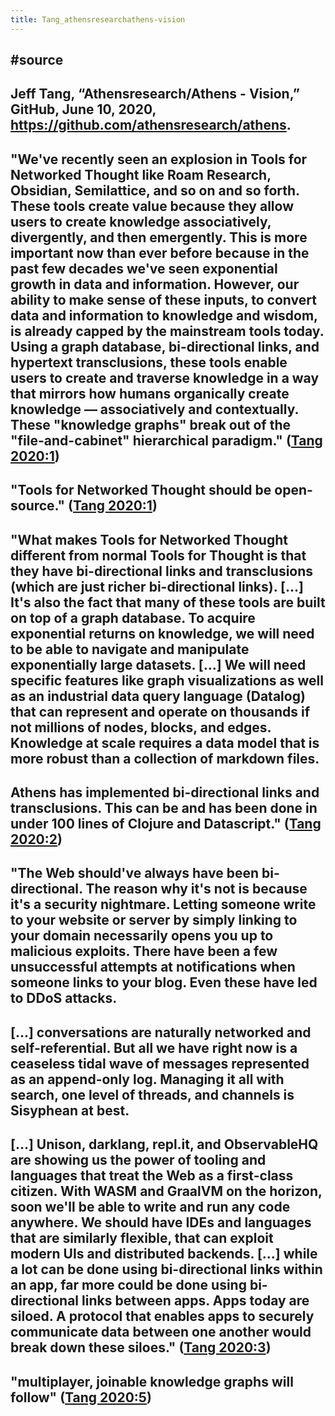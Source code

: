 ```yaml
---
title: Tang_athensresearchathens-vision
---
```


## #source 

## Jeff Tang, “Athensresearch/Athens - Vision,” GitHub, June 10, 2020, https://github.com/athensresearch/athens.

## "We've recently seen an explosion in Tools for Networked Thought like Roam Research, Obsidian, Semilattice, and so on and so forth. These tools create value because they allow users to create knowledge associatively, divergently, and then emergently. This is more important now than ever before because in the past few decades we've seen exponential growth in data and information. However, our ability to make sense of these inputs, to convert data and information to knowledge and wisdom, is already capped by the mainstream tools today. Using a graph database, bi-directional links, and hypertext transclusions, these tools enable users to create and traverse knowledge in a way that mirrors how humans organically create knowledge — associatively and contextually. These "knowledge graphs" break out of the "file-and-cabinet" hierarchical paradigm." ([Tang 2020:1](zotero://open-pdf/library/items/KTGD8N25?page=1))

## "Tools for Networked Thought should be open-source." ([Tang 2020:1](zotero://open-pdf/library/items/KTGD8N25?page=1))

## "What makes Tools for Networked Thought different from normal Tools for Thought is that they have bi-directional links and transclusions (which are just richer bi-directional links). [...] It's also the fact that many of these tools are built on top of a graph database. To acquire exponential returns on knowledge, we will need to be able to navigate and manipulate exponentially large datasets. [...] We will need specific features like graph visualizations as well as an industrial data query language (Datalog) that can represent and operate on thousands if not millions of nodes, blocks, and edges. Knowledge at scale requires a data model that is more robust than a collection of markdown files.

## Athens has implemented bi-directional links and transclusions. This can be and has been done in under 100 lines of Clojure and Datascript." ([Tang 2020:2](zotero://open-pdf/library/items/KTGD8N25?page=2))

## "The Web should've always have been bi-directional. The reason why it's not is because it's a security nightmare. Letting someone write to your website or server by simply linking to your domain necessarily opens you up to malicious exploits. There have been a few unsuccessful attempts at notifications when someone links to your blog. Even these have led to DDoS attacks.

## [...] conversations are naturally networked and self-referential. But all we have right now is a ceaseless tidal wave of messages represented as an append-only log. Managing it all with search, one level of threads, and channels is Sisyphean at best.

## [...] Unison, darklang, repl.it, and ObservableHQ are showing us the power of tooling and languages that treat the Web as a first-class citizen. With WASM and GraalVM on the horizon, soon we'll be able to write and run any code anywhere. We should have IDEs and languages that are similarly flexible, that can exploit modern UIs and distributed backends. [...] while a lot can be done using bi-directional links within an app, far more could be done using bi-directional links between apps. Apps today are siloed. A protocol that enables apps to securely communicate data between one another would break down these siloes." ([Tang 2020:3](zotero://open-pdf/library/items/KTGD8N25?page=3))

## "multiplayer, joinable knowledge graphs will follow" ([Tang 2020:5](zotero://open-pdf/library/items/KTGD8N25?page=5))
